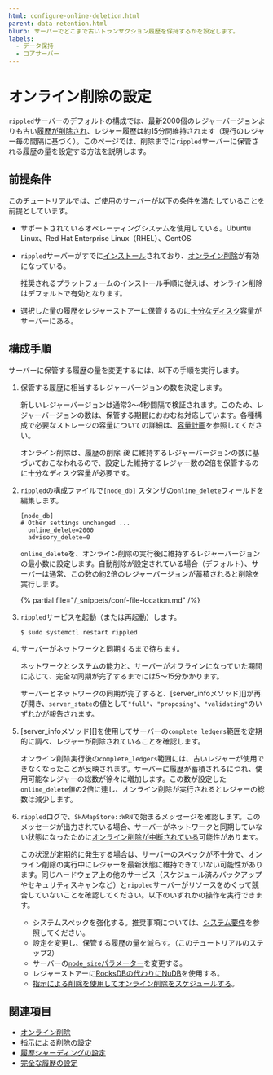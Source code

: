 ```yaml
---
html: configure-online-deletion.html
parent: data-retention.html
blurb: サーバーでどこまで古いトランザクション履歴を保持するかを設定します。
labels:
  - データ保持
  - コアサーバー
---
```

# オンライン削除の設定

`rippled`サーバーのデフォルトの構成では、最新2000個のレジャーバージョンよりも古い[履歴が削除され](online-deletion.md)、レジャー履歴は約15分間維持されます（現行のレジャー毎の間隔に基づく）。このページでは、削除までに`rippled`サーバーに保管される履歴の量を設定する方法を説明します。

## 前提条件

このチュートリアルでは、ご使用のサーバーが以下の条件を満たしていることを前提としています。

- サポートされているオペレーティングシステムを使用している。Ubuntu Linux、Red Hat Enterprise Linux（RHEL）、CentOS

- `rippled`サーバーがすでに[インストール](../../installation/index.md)されており、[オンライン削除](online-deletion.md)が有効になっている。

    推奨されるプラットフォームのインストール手順に従えば、オンライン削除はデフォルトで有効となります。

- 選択した量の履歴をレジャーストアーに保管するのに[十分なディスク容量](../../installation/capacity-planning.md)がサーバーにある。


## 構成手順

サーバーに保管する履歴の量を変更するには、以下の手順を実行します。

1. 保管する履歴に相当するレジャーバージョンの数を決定します。

    新しいレジャーバージョンは通常3～4秒間隔で検証されます。このため、レジャーバージョンの数は、保管する期間におおむね対応しています。各種構成で必要なストレージの容量についての詳細は、[容量計画](../../installation/capacity-planning.md)を参照してください。

    オンライン削除は、履歴の削除 _後_ に維持するレジャーバージョンの数に基づいておこなわれるので、設定した維持するレジャー数の2倍を保管するのに十分なディスク容量が必要です。

0. `rippled`の構成ファイルで`[node_db]` スタンザの`online_delete`フィールドを編集します。

    ```
    [node_db]
    # Other settings unchanged ...
      online_delete=2000
      advisory_delete=0
    ```

    `online_delete`を、オンライン削除の実行後に維持するレジャーバージョンの最小数に設定します。自動削除が設定されている場合（デフォルト）、サーバーは通常、この数の約2倍のレジャーバージョンが蓄積されると削除を実行します。

    {% partial file="/_snippets/conf-file-location.md" /%}

0. `rippled`サービスを起動（または再起動）します。

    ```
    $ sudo systemctl restart rippled
    ```

0. サーバーがネットワークと同期するまで待ちます。

    ネットワークとシステムの能力と、サーバーがオフラインになっていた期間に応じて、完全な同期が完了するまでには5～15分かかります。

    サーバーとネットワークの同期が完了すると、[server_infoメソッド][]が再び開き、`server_state`の値として`"full"`、`"proposing"`、`"validating"`のいずれかが報告されます。

0. [server_infoメソッド][]を使用してサーバーの`complete_ledgers`範囲を定期的に調べ、レジャーが削除されていることを確認します。

    オンライン削除実行後の`complete_ledgers`範囲には、古いレジャーが使用できなくなったことが反映されます。サーバーに履歴が蓄積されるにつれ、使用可能なレジャーの総数が徐々に増加します。この数が設定した`online_delete`値の2倍に達し、オンライン削除が実行されるとレジャーの総数は減少します。

0. `rippled`ログで、`SHAMapStore::WRN`で始まるメッセージを確認します。このメッセージが出力されている場合、サーバーがネットワークと同期していない状態になったために[オンライン削除が中断されている](online-deletion.md#オンライン削除の中断)可能性があります。

    この状況が定期的に発生する場合は、サーバーのスペックが不十分で、オンライン削除の実行中にレジャーを最新状態に維持できていない可能性があります。同じハードウェア上の他のサービス（スケジュール済みバックアップやセキュリティスキャンなど）と`rippled`サーバーがリソースをめぐって競合していないことを確認してください。以下のいずれかの操作を実行できます。

    - システムスペックを強化する。推奨事項については、[システム要件](../../installation/system-requirements.md)を参照してください。
    - 設定を変更し、保管する履歴の量を減らす。（このチュートリアルのステップ2）
    - サーバーの[`node_size`パラメーター](../../installation/capacity-planning.md)を変更する。
    - レジャーストアーに[RocksDBの代わりにNuDB](../../installation/capacity-planning.md)を使用する。
    - [指示による削除を使用してオンライン削除をスケジュールする](configure-advisory-deletion.md)。


## 関連項目

- [オンライン削除](online-deletion.md)
- [指示による削除の設定](configure-advisory-deletion.md)
- [履歴シャーディングの設定](configure-history-sharding.md)
- [完全な履歴の設定](configure-full-history.md)
